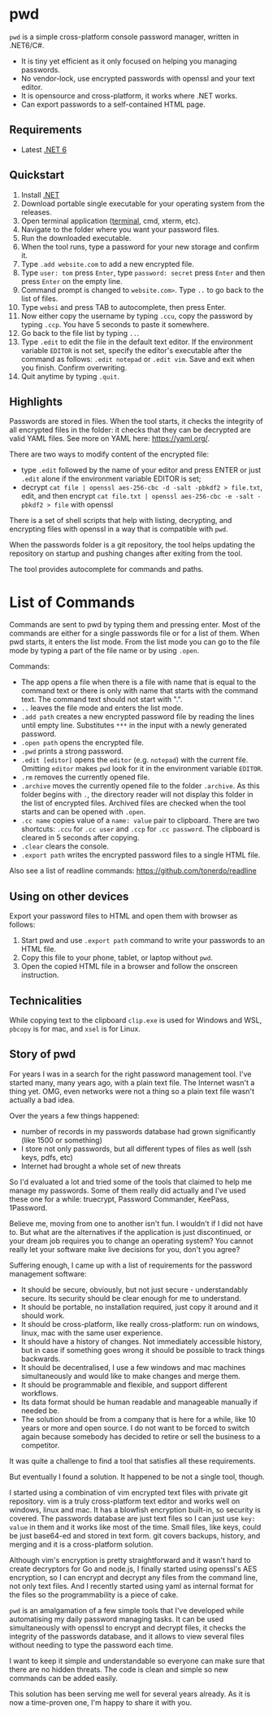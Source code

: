 # pwd

`pwd` is a simple cross-platform console password manager, written in .NET6/C#.

- It is tiny yet efficient as it only focused on helping you managing passwords.
- No vendor-lock, use encrypted passwords with openssl and your text editor.
- It is opensource and cross-platform, it works where .NET works.
- Can export passwords to a self-contained HTML page.

## Requirements

- Latest [.NET 6](https://dotnet.microsoft.com/download)

## Quickstart

1. Install [.NET](https://dotnet.microsoft.com/download)
2. Download portable single executable for your operating system from the
   releases.
3. Open terminal application ([terminal](https://github.com/microsoft/terminal),
   cmd, xterm, etc).
4. Navigate to the folder where you want your password files.
5. Run the downloaded executable.
6. When the tool runs, type a password for your new storage and confirm it.
7. Type `.add website.com` to add a new encrypted file.
8. Type `user: tom` press `Enter`, type `password: secret` press `Enter` and
   then press `Enter` on the empty line.
9. Command prompt is changed to `website.com>`. Type `..` to go back to the list
   of files.
10. Type `websi` and press TAB to autocomplete, then press Enter.
11. Now either copy the username by typing `.ccu`, copy the password by
    typing `.ccp`. You have 5 seconds to paste it somewhere.
12. Go back to the file list by typing `..`.
13. Type `.edit` to edit the file in the default text editor. If the environment
    variable `EDITOR` is not set, specify the editor's executable after the
    command as follows: `.edit notepad` or `.edit vim`. Save and exit when you
    finish. Confirm overwriting.
14. Quit anytime by typing `.quit`.

## Highlights

Passwords are stored in files. When the tool starts, it checks the integrity of
all encrypted files in the folder: it checks that they can be decrypted are
valid YAML files. See more on YAML here:
https://yaml.org/.

There are two ways to modify content of the encrypted file:

- type `.edit` followed by the name of your editor and press ENTER or
  just `.edit` alone if the environment variable EDITOR is set;
- decrypt `cat file | openssl aes-256-cbc -d -salt -pbkdf2 > file.txt`, edit,
  and then encrypt `cat file.txt | openssl aes-256-cbc -e -salt -pbkdf2 > file`
  with openssl

There is a set of shell scripts that help with listing, decrypting, and
encrypting files with openssl in a way that is compatible with `pwd`.

When the passwords folder is a git repository, the tool helps updating
the repository on startup and pushing changes after exiting from the tool.

The tool provides autocomplete for commands and paths.

# List of Commands

Commands are sent to pwd by typing them and pressing enter. Most of the commands
are either for a single passwords file or for a list of them. When pwd starts,
it enters the list mode. From the list mode you can go to the file mode by
typing a part of the file name or by using `.open`.

Commands:

- The app opens a file when there is a file with name that is equal to the
  command text or there is only with name that starts with the command text. The
  command text should not start with ".".
- `..` leaves the file mode and enters the list mode.
- `.add path` creates a new encrypted password file by reading the lines until
  empty line. Substitutes
  `***` in the input with a newly generated password.
- `.open path` opens the encrypted file.
- `.pwd` prints a strong password.
- `.edit [editor]` opens the `editor` (e.g. `notepad`) with the current file.
  Omitting `editor`
  makes `pwd` look for it in the environment variable `EDITOR`.
- `.rm` removes the currently opened file.
- `.archive` moves the currently opened file to the folder `.archive`. As this
  folder begins with `.`, the directory reader will not display this folder in
  the list of encrypted files. Archived files are checked when the tool starts
  and can be opened with `.open`.
- `.cc name` copies value of a `name: value` pair to clipboard. There are two 
  shortcuts: `.ccu` for `.cc user` and `.ccp` for `.cc password`. The clipboard 
  is cleared in 5 seconds after copying.
- `.clear` clears the console.
- `.export path` writes the encrypted password files to a single HTML file.

Also see a list of readline commands: https://github.com/tonerdo/readline

## Using on other devices

Export your password files to HTML and open them with browser as follows:

1) Start pwd and use `.export path` command to write your passwords to an HTML
   file.
2) Copy this file to your phone, tablet, or laptop without `pwd`.
3) Open the copied HTML file in a browser and follow the onscreen instruction.

## Technicalities

While copying text to the clipboard `clip.exe` is used for Windows and WSL,
`pbcopy` is for mac, and `xsel` is for Linux.

## Story of pwd

For years I was in a search for the right password management tool. I've started
many, many years ago, with a plain text file. The Internet wasn't a thing yet.
OMG, even networks were not a thing so a plain text file wasn't actually a bad
idea.

Over the years a few things happened:

- number of records in my passwords database had grown significantly (like 1500
  or something)
- I store not only passwords, but all different types of files as well (ssh
  keys, pdfs, etc)
- Internet had brought a whole set of new threats

So I'd evaluated a lot and tried some of the tools that claimed to help me
manage my passwords. Some of them really did actually and I've used these one
for a while: truecrypt, Password Commander, KeePass, 1Password.

Believe me, moving from one to another isn't fun. I wouldn't if I did not have
to. But what are the alternatives if the application is just discontinued, or
your dream job requires you to change an operating system? You cannot really let
your software make live decisions for you, don't you agree?

Suffering enough, I came up with a list of requirements for the password
management software:

- It should be secure, obviously, but not just secure - understandably secure.
  Its security should be clear enough for me to understand.
- It should be portable, no installation required, just copy it around and it
  should work.
- It should be cross-platform, like really cross-platform: run on windows,
  linux, mac with the same user experience.
- It should have a history of changes. Not immediately accessible history, but
  in case if something goes wrong it should be possible to track things
  backwards.
- It should be decentralised, I use a few windows and mac machines
  simultaneously and would like to make changes and merge them.
- It should be programmable and flexible, and support different workflows.
- Its data format should be human readable and manageable manually if needed be.
- The solution should be from a company that is here for a while, like 10 years
  or more and open source. I do not want to be forced to switch again because
  somebody has decided to retire or sell the business to a competitor.

It was quite a challenge to find a tool that satisfies all these requirements.

But eventually I found a solution. It happened to be not a single tool, though.

I started using a combination of vim encrypted text files with private git
repository. vim is a truly cross-platform text editor and works well on windows,
linux and mac. It has a blowfish encryption built-in, so security is covered.
The passwords database are just text files so I can just use `key: value` in
them and it works like most of the time. Small files, like keys, could be just
base64-ed and stored in text form. git covers backups, history, and merging and
it is a cross-platform solution.

Although vim's encryption is pretty straightforward and it wasn't hard to create
decryptors for Go and node.js, I finally started using openssl's AES encryption,
so I can encrypt and decrypt any files from the command line, not only text
files. And I recently started using yaml as internal format for the files so the
programmability is a piece of cake.

`pwd` is an amalgamation of a few simple tools that I've developed while
automatising my daily password managing tasks. It can be used simultaneously
with openssl to encrypt and decrypt files, it checks the integrity of the
passwords database, and it allows to view several files without needing to type
the password each time.

I want to keep it simple and understandable so everyone can make sure that there
are no hidden threats. The code is clean and simple so new commands can be added
easily.

This solution has been serving me well for several years already. As it is now a
time-proven one, I'm happy to share it with you.